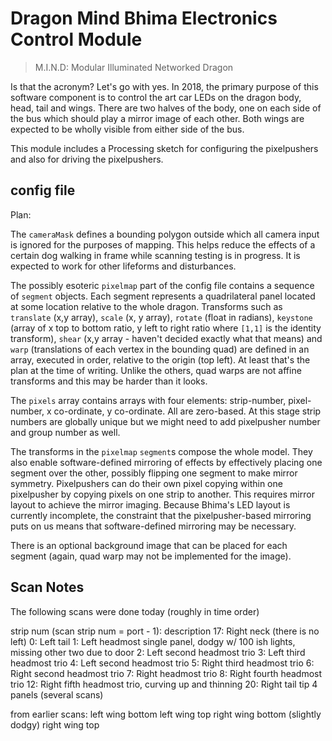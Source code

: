 # Dragon Mind Bhima Electronics Control Module

> M.I.N.D: Modular Illuminated Networked Dragon

Is that the acronym? Let's go with yes. In 2018, the primary purpose of this software component is to control
the art car LEDs on the dragon body, head, tail and wings. There are two halves of the body, one on each side of the bus
which should play a mirror image of each other. Both wings are expected to be wholly visible from either side of the bus.

This module includes a Processing sketch for configuring the pixelpushers and also for driving the pixelpushers.

## config file

Plan:

The `cameraMask` defines a bounding polygon outside which all camera input is ignored for the purposes of mapping. This
helps reduce the effects of a certain dog walking in frame while scanning testing is in progress. It is expected to work
for other lifeforms and disturbances.

The possibly esoteric `pixelmap` part of the config file contains a sequence of `segment` objects. Each segment
represents a quadrilateral panel located at some location relative to the whole dragon. Transforms such as `translate`
(x,y array), `scale` (x, y array), `rotate` (float in radians), `keystone` (array of x top to bottom ratio, y left to
right ratio where `[1,1]` is the identity transform), `shear` (x,y array - haven't decided exactly what that means) and
`warp` (translations of each vertex in the bounding quad) are defined in an array, executed in order, relative to the
origin (top left). At least that's the plan at the time of writing. Unlike the others, quad warps are not affine
transforms and this may be harder than it looks.

The `pixels` array contains arrays with four elements: strip-number, pixel-number, x co-ordinate, y co-ordinate. All
are zero-based. At this stage strip numbers are globally unique but we might need to add pixelpusher number and group
number as well.

The transforms in the `pixelmap` `segment`s compose the whole model. They also enable software-defined mirroring of
effects by effectively placing one segment over the other, possibly flipping one segment to make mirror symmetry.
Pixelpushers can do their own pixel copying within one pixelpusher by copying pixels on one strip to another. This
requires mirror layout to achieve the mirror imaging. Because Bhima's LED layout is currently incomplete, the constraint
that the pixelpusher-based mirroring puts on us means that software-defined mirroring may be necessary.

There is an optional background image that can be placed for each segment (again, quad warp may not be implemented for
the image).


## Scan Notes

The following scans were done today (roughly in time order)

strip num (scan strip num = port - 1): description
17: Right neck (there is no left)
0: Left tail
1: Left headmost single panel, dodgy w/ 100 ish lights, missing other two due to door
2: Left second headmost trio
3: Left third headmost trio
4: Left second headmost trio 
5: Right third headmost trio
6: Right second headmost trio
7: Right headmost trio
8: Right fourth headmost trio
12: Right fifth headmost trio, curving up and thinning
20: Right tail tip 4 panels (several scans)

from earlier scans:
left wing bottom
left wing top
right wing bottom (slightly dodgy)
right wing top